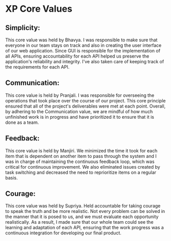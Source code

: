
# XP Core Values

## Simplicity:
This core value was held by Bhavya. I was responsible to make sure that everyone in our team stays on track and also in creating the user interface of our web application. Since GUI is responsible for the implementation of all APIs, ensuring accountability for each API helped us preserve the application's reliability and integrity. I've also taken care of keeping track of the requirements for each API.

## Communication:
This core value is held by Pranjali. I was responsible for overseeing the operations that took place over the course of our project. This core principle ensured that all of the project's deliverables were met at each point. Overall, by adhering to the Communication value, we are mindful of how much unfinished work is in progress and have prioritized it to ensure that it is done as a team.

## Feedback:
This core value is held by Manjiri. We minimized the time it took for each item that is dependent on another item to pass through the system and I was in charge of maintaining the continuous feedback loop, which was critical for continuous improvement. We also eliminated issues created by task switching and decreased the need to reprioritize items on a regular basis.


## Courage: 
This core value was held by Supriya. Held accountable for taking courage to speak the truth and be more realistic. Not every problem can be solved in the manner that it is posed to us, and we must evaluate each opportunity realistically. As a result, I made sure that our whole team could see the learning and adaptation of each API, ensuring that the work progress was a continuous integration for developing our final product.
